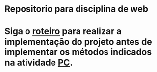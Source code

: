# Repositorio para disciplina de web

# Siga o [roteiro](https://github.com/yohanduartep/roteiroweb/blob/main/JPA/RoteiroJPA.md) para realizar a implementação do projeto antes de implementar os métodos indicados na atividade [PC]().
